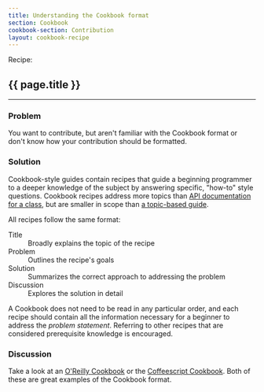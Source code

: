 ```yaml
---
title: Understanding the Cookbook format
section: Cookbook
cookbook-section: Contribution
layout: cookbook-recipe
---
```

<span class="recipe-label">Recipe:</span>
## {{ page.title }}
-----
### Problem
You want to contribute, but aren't familiar with the Cookbook format or don't know
how your contribution should be formatted.

### Solution
Cookbook-style guides contain recipes that guide a beginning programmer to a deeper knowledge of the subject
by answering specific, "how-to" style questions. Cookbook recipes address more topics than
[API documentation for a class](http://emberjs.com/api/classes/Ember.Application.html), but are smaller in
scope than [a topic-based guide](http://emberjs.com/guides/).

All recipes follow the same format:

<dl>
  <dt>Title</dt>
  <dd>Broadly explains the topic of the recipe</dd>
  <dt>Problem</dt>
  <dd>Outlines the recipe's goals</dd>
  <dt>Solution</dt>
  <dd>Summarizes the correct approach to addressing the problem</dd>
  <dt>Discussion</dt>
  <dd>Explores the solution in detail</dd>
</dl>

A Cookbook does not need to be read in any particular order, and each recipe should contain all the information
necessary for a beginner to address the _problem statement_. Referring to other recipes that are considered
prerequisite knowledge is encouraged.

### Discussion
Take a look at an [O'Reilly Cookbook](http://shop.oreilly.com/category/series/cookbooks.do) or the
[Coffeescript Cookbook](http://coffeescriptcookbook.com/). Both of these are great examples of the Cookbook
format.
